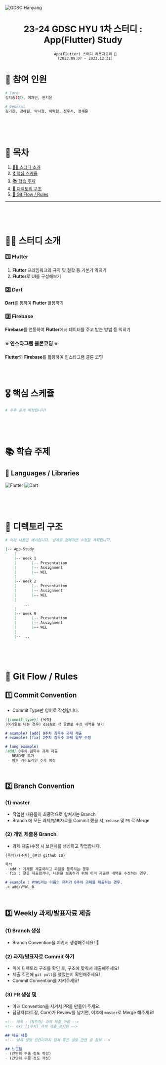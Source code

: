 ![GDSC Hanyang](https://media.discordapp.net/attachments/802076592825827332/1146391171879420004/GDSC_Hanyang_University_Vertical_color_cropped.png)

<div align='center'>
    <h1>23-24 GDSC HYU 1차 스터디 : App(Flutter) Study</h1>

```
  App(Flutter) 스터디 레포지토리 🙌
  (2023.09.07 - 2023.12.31)
```

</div>

# 🚀 참여 인원

```bash
# Core
김지송(장), 이차민, 한지윤

# General
김기진, 강혜린, 박시형, 이탁현, 정우서, 정혜윤
```

<br>
<br>
<br>

# 🥛 목차

1. [🙋‍♂️ 스터디 소개](#%EF%B8%8F-스터디-소개)
2. [🎖️ 핵심 스케쥴](#%EF%B8%8F-핵심-스케쥴)
3. [📚 학습 주제](#-학습-주제)
4. [📖 디렉토리 구조](#-디렉토리-구조)
5. [🙏 Git Flow / Rules](#-git-flow--rules)

---

<br>
<br>
<br>

# 🙋‍♂️ 스터디 소개

### 1️⃣ Flutter
1. **Flutter** 프레임워크의 규칙 및 철학 등 기본기 익히기
2. **Flutter**로 UI를 구성해보기

### 2️⃣ Dart
**Dart**를 통하여 **Flutter** 활용하기

### 3️⃣ Firebase
**Firebase**를 연동하여 **Flutter**에서 데이터를 주고 받는 방법 등 익히기

### ⭐ **인스타그램 클론코딩** ⭐
**Flutter**와 **Firebase**를 활용하여 인스타그램 클론 코딩


<br>
<br>

# 🎖️ 핵심 스케쥴

```bash
# 추후 공개 예정입니다!
```

<br>
<br>
<br>

# 📚 학습 주제

## 📃 Languages / Libraries

![Flutter](https://img.shields.io/badge/Flutter-02569B?style=for-the-badge&logo=flutter&logoColor=white)
![Dart](https://img.shields.io/badge/Dart-0175C2?style=for-the-badge&logo=dart&logoColor=white)

<br>
<br>
<br>

# 📖 디렉토리 구조

```bash
# 이하 내용은 예시입니다. 실제로 정해지면 수정할 계획입니다.

|-- App-Study
    |
    |-- Week 1
    |       |-- Presentation
    |       |-- Assignment
    |       |-- WIL
    |
    |-- Week 2
    |       |-- Presentation
    |       |-- Assignment
    |       |-- WIL
    |
        ...
    |
    |-- Week 9
    |       |-- Presentation
    |       |-- Assignment
    |       |-- WIL
    |
    |-- ...
```

<br>
<br>
<br>

# 🙏 Git Flow / Rules

## 1️⃣ Commit Convention

-   Commit Type만 영어로 작성합니다.

```Markdown
[{commit_type}] {목적}
(여러줄로 다는 경우) dash로 각 줄별로 수정 내역을 넣기

# example) [add] 0주차 김득수 과제 제출
# example) [fix] 2주차 김득수 과제 일부 수정

# long example)
[add] 0주차 김득수 과제 제출
 - README 추가
 - 이후 가이드라인 추가 예정
```

<br>

## 2️⃣ Branch Convention

### (1) master

-   작업한 내용들이 최종적으로 합쳐지는 Branch
-   Branch 에 모든 과제/발표자료를 Commit 했을 시, `rebase` 및 `PR` 로 Merge

### (2) 개인 제출용 Branch

-   과제 제출/수정 시 브랜치를 생성하고 작업합니다.

```Markdown
{목적}/{주차}_{본인 github ID}

목적
- add : 과제를 제출하려고 파일을 등록하는 경우
- fix : 잘못 제출했거나, 내용을 보충하기 위해 이미 제출한 내역을 수정하는 경우.

# example : VYWL라는 이름의 유저가 0주차 과제를 제출하는 경우.
-> add/VYWL_0
```

<br>

## 3️⃣ Weekly 과제/발표자료 제출

### (1) Branch 생성

-   Branch Convention을 지켜서 생성해주세요! 🙏

### (2) 과제/발표자료 Commit 하기

-   위에 디렉토리 구조를 확인 후, 구조에 맞춰서 제출해주세요!
-   제출 직전에 `git pull`을 했었는지 확인해주세요!
-   Commit Convention을 지켜주세요!

### (3) PR 생성 및

-   아래 Convention을 지켜서 PR을 만들어 주세요.
-   담당자(파트장, Core)가 Review를 남기면, 이후에 `master`로 Merge 해주세요!

```Markdown
<!-- 제목 : [N주차] 과제 제출_이름 -->
<!-- ex) [1주차] 과제 제출_표지원 -->

## 제출 내용
<!-- 상세 설명 관련이미지 캡쳐 혹은 설명 관련 글 첨부 -->

## 느낀점
- (간단히 두줄 정도 작성)
- (간단히 두줄 정도 작성)
```

<br>
